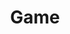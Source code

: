 ---
title: "Game" # 카테고리 이름
layout: category
permalink: /categories/game/
author_profile: true
taxonomy: game
sidebar:
nav: "categories"
---